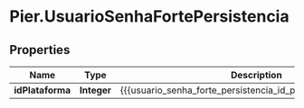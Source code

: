 # Pier.UsuarioSenhaFortePersistencia

## Properties
Name | Type | Description | Notes
------------ | ------------- | ------------- | -------------
**idPlataforma** | **Integer** | {{{usuario_senha_forte_persistencia_id_plataforma_descricao}}} | [optional] 


